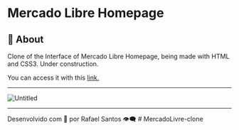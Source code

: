 # Mercado Libre Homepage

## 📖 About

Clone of the Interface of Mercado Libre Homepage, being made with HTML and CSS3.
Under construction.

You can access it with this [link.](https://mercadolivre-rhuanbello.vercel.app/)

---

![Untitled](https://i.imgur.com/5jSS0sJ.png)

---

Desenvolvido com 💛 por Rafael Santos 👁️‍🗨️
#   M e r c a d o L i v r e - c l o n e  
 